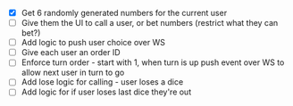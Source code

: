 - [X] Get 6 randomly generated numbers for the current user 
- [ ] Give them the UI to call a user, or bet numbers (restrict what they can bet?)
- [ ] Add logic to push user choice over WS
- [ ] Give each user an order ID
- [ ] Enforce turn order - start with 1, when turn is up push event over WS to allow next user in turn to go
- [ ] Add lose logic for calling - user loses a dice 
- [ ] Add logic for if user loses last dice they're out